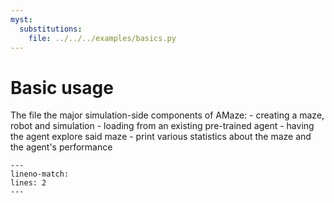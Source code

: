 ```yaml
---
myst:
  substitutions:
    file: ../../../examples/basics.py
---
```


# Basic usage

The file the major simulation-side components of AMaze:
    - creating a maze, robot and simulation
    - loading from an existing pre-trained agent
    - having the agent explore said maze
    - print various statistics about the maze and the agent's performance

```{literalinclude} {{ file }}
---
lineno-match:
lines: 2
---
